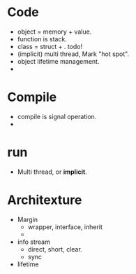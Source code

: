 # Code
- object = memory + value. 
- function is stack.
- class = struct +  . todo!
- (implicit) multi thread, Mark "hot spot".
- object lifetime management.
- 

# Compile
- compile is signal operation.
- 

# run
- Multi thread, or **implicit**.

# Architexture
- Margin
	- wrapper, interface, inherit
	- 
- info stream
	- direct, short, clear.
	- sync
- lifetime
